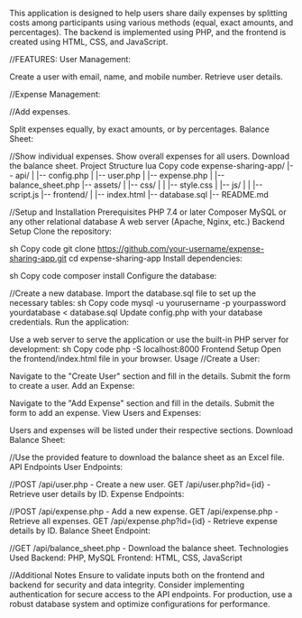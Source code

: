 This application is designed to help users share daily expenses by splitting costs among participants using various methods (equal, exact amounts, and percentages). The backend is implemented using PHP, and the frontend is created using HTML, CSS, and JavaScript.

//FEATURES:
User Management:

Create a user with email, name, and mobile number.
Retrieve user details.

//Expense Management:

//Add expenses.

Split expenses equally, by exact amounts, or by percentages.
Balance Sheet:

//Show individual expenses.
Show overall expenses for all users.
Download the balance sheet.
Project Structure
lua
Copy code
expense-sharing-app/
|-- api/
|   |-- config.php
|   |-- user.php
|   |-- expense.php
|   |-- balance_sheet.php
|-- assets/
|   |-- css/
|   |   |-- style.css
|   |-- js/
|   |   |-- script.js
|-- frontend/
|   |-- index.html
|-- database.sql
|-- README.md

//Setup and Installation
Prerequisites
PHP 7.4 or later
Composer
MySQL or any other relational database
A web server (Apache, Nginx, etc.)
Backend Setup
Clone the repository:

sh
Copy code
git clone https://github.com/your-username/expense-sharing-app.git
cd expense-sharing-app
Install dependencies:

sh
Copy code
composer install
Configure the database:

//Create a new database.
Import the database.sql file to set up the necessary tables:
sh
Copy code
mysql -u yourusername -p yourpassword yourdatabase < database.sql
Update config.php with your database credentials.
Run the application:

Use a web server to serve the application or use the built-in PHP server for development:
sh
Copy code
php -S localhost:8000
Frontend Setup
Open the frontend/index.html file in your browser.
Usage
//Create a User:

Navigate to the "Create User" section and fill in the details.
Submit the form to create a user.
Add an Expense:

Navigate to the "Add Expense" section and fill in the details.
Submit the form to add an expense.
View Users and Expenses:

Users and expenses will be listed under their respective sections.
Download Balance Sheet:

//Use the provided feature to download the balance sheet as an Excel file.
API Endpoints
User Endpoints:

//POST /api/user.php - Create a new user.
GET /api/user.php?id={id} - Retrieve user details by ID.
Expense Endpoints:

//POST /api/expense.php - Add a new expense.
GET /api/expense.php - Retrieve all expenses.
GET /api/expense.php?id={id} - Retrieve expense details by ID.
Balance Sheet Endpoint:

//GET /api/balance_sheet.php - Download the balance sheet.
Technologies Used
Backend: PHP, MySQL
Frontend: HTML, CSS, JavaScript

//Additional Notes
Ensure to validate inputs both on the frontend and backend for security and data integrity.
Consider implementing authentication for secure access to the API endpoints.
For production, use a robust database system and optimize configurations for performance.

